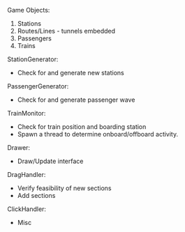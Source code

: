 
Game Objects:

1. Stations
2. Routes/Lines - tunnels embedded
3. Passengers
4. Trains

StationGenerator:

- Check for and generate new stations

PassengerGenerator:

- Check for and generate passenger wave

TrainMonitor:

- Check for train position and boarding station
- Spawn a thread to determine onboard/offboard activity.

Drawer:

- Draw/Update interface
        
DragHandler:

- Verify feasibility of new sections
- Add sections

ClickHandler:

- Misc

